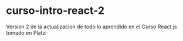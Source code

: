 # curso-intro-react-2
Version 2 de la actualizacion de todo lo aprendido en el Curso React.js tomado en Platzi
